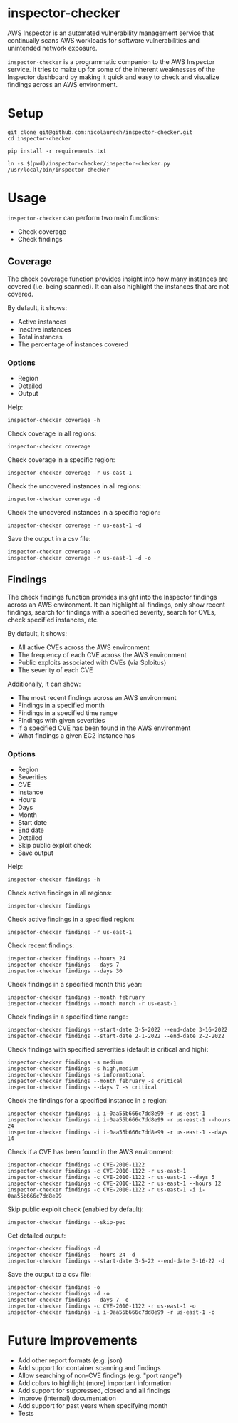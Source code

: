 # inspector-checker

AWS Inspector is an automated vulnerability management service that continually scans AWS workloads for software vulnerabilities and unintended network exposure.

`inspector-checker` is a programmatic companion to the AWS Inspector service. It tries to make up for some of the inherent weaknesses of the Inspector dashboard by making it quick and easy to check and visualize findings across an AWS environment.

# Setup

```
git clone git@github.com:nicolaurech/inspector-checker.git
cd inspector-checker

pip install -r requirements.txt

ln -s $(pwd)/inspector-checker/inspector-checker.py /usr/local/bin/inspector-checker
```

# Usage

`inspector-checker` can perform two main functions:
- Check coverage
- Check findings

## Coverage
The check coverage function provides insight into how many instances are covered (i.e. being scanned). It can also highlight the instances that are not covered.

By default, it shows:
- Active instances
- Inactive instances
- Total instances
- The percentage of instances covered

### Options
- Region
- Detailed
- Output

Help:
```
inspector-checker coverage -h
```

Check coverage in all regions:
```
inspector-checker coverage
```

Check coverage in a specific region:
```
inspector-checker coverage -r us-east-1
```

Check the uncovered instances in all regions:
```
inspector-checker coverage -d
```

Check the uncovered instances in a specific region:
```
inspector-checker coverage -r us-east-1 -d
```

Save the output in a csv file:
```
inspector-checker coverage -o
inspector-checker coverage -r us-east-1 -d -o
```

## Findings
The check findings function provides insight into the Inspector findings across an AWS environment. It can highlight all findings, only show recent findings, search for findings with a specified severity, search for CVEs, check specified instances, etc.

By default, it shows:
- All active CVEs across the AWS environment
- The frequency of each CVE across the AWS environment
- Public exploits associated with CVEs (via Sploitus)
- The severity of each CVE

Additionally, it can show:
- The most recent findings across an AWS environment
- Findings in a specified month
- Findings in a specified time range
- Findings with given severities
- If a specified CVE has been found in the AWS environment
- What findings a given EC2 instance has

### Options
- Region
- Severities
- CVE
- Instance
- Hours
- Days
- Month
- Start date
- End date
- Detailed
- Skip public exploit check
- Save output

Help:
```
inspector-checker findings -h
```

Check active findings in all regions:
```
inspector-checker findings
```

Check active findings in a specified region:
```
inspector-checker findings -r us-east-1
```

Check recent findings:
```
inspector-checker findings --hours 24
inspector-checker findings --days 7
inspector-checker findings --days 30
```

Check findings in a specified month this year:
```
inspector-checker findings --month february
inspector-checker findings --month march -r us-east-1
```

Check findings in a specified time range:
```
inspector-checker findings --start-date 3-5-2022 --end-date 3-16-2022
inspector-checker findings --start-date 2-1-2022 --end-date 2-2-2022
```

Check findings with specified severities (default is critical and high):
```
inspector-checker findings -s medium
inspector-checker findings -s high,medium
inspector-checker findings -s informational
inspector-checker findings --month february -s critical
inspector-checker findings --days 7 -s critical
```

Check the findings for a specified instance in a region:
```
inspector-checker findings -i i-0aa55b666c7dd8e99 -r us-east-1
inspector-checker findings -i i-0aa55b666c7dd8e99 -r us-east-1 --hours 24
inspector-checker findings -i i-0aa55b666c7dd8e99 -r us-east-1 --days 14
```

Check if a CVE has been found in the AWS environment:
```
inspector-checker findings -c CVE-2010-1122
inspector-checker findings -c CVE-2010-1122 -r us-east-1
inspector-checker findings -c CVE-2010-1122 -r us-east-1 --days 5
inspector-checker findings -c CVE-2010-1122 -r us-east-1 --hours 12
inspector-checker findings -c CVE-2010-1122 -r us-east-1 -i i-0aa55b666c7dd8e99
```

Skip public exploit check (enabled by default):
```
inspector-checker findings --skip-pec
```

Get detailed output:
```
inspector-checker findings -d
inspector-checker findings --hours 24 -d
inspector-checker findings --start-date 3-5-22 --end-date 3-16-22 -d
```

Save the output to a csv file:
```
inspector-checker findings -o
inspector-checker findings -d -o
inspector-checker findings --days 7 -o
inspector-checker findings -c CVE-2010-1122 -r us-east-1 -o
inspector-checker findings -i i-0aa55b666c7dd8e99 -r us-east-1 -o
```

# Future Improvements
- Add other report formats (e.g. json)
- Add support for container scanning and findings
- Allow searching of non-CVE findings (e.g. "port range")
- Add colors to highlight (more) important information
- Add support for suppressed, closed and all findings
- Improve (internal) documentation
- Add support for past years when specifying month
- Tests
